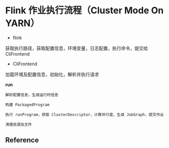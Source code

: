 # Flink 作业执行流程（Cluster Mode On YARN）

- flink

获取执行路径，获取配置信息，环境变量，日志配置，执行命令，提交给 CliFrontend

- CliFrontend

加载环境及配置信息，初始化，解析并执行请求

**run**

    解析配置信息，生成运行时信息
    
    构建 PackagedProgram
    
    执行 runProgram，获取 ClusterDescriptor，计算并行度，生成 JobGraph，提交作业
    
    清理资源及文件

## Reference